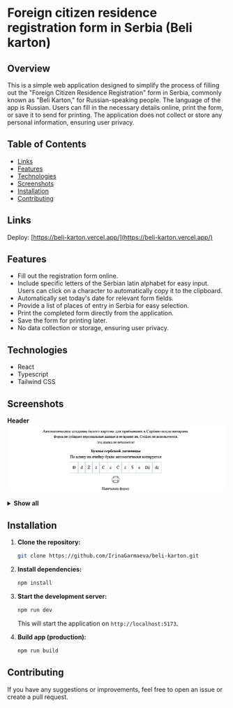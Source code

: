 # Foreign citizen residence registration form in Serbia (Beli karton)

## Overview

This is a simple web application designed to simplify the process of filling out the "Foreign Citizen Residence Registration" form in Serbia, commonly known as "Beli Karton," for Russian-speaking people. The language of the app is Russian. Users can fill in the necessary details online, print the form, or save it to send for printing. The application does not collect or store any personal information, ensuring user privacy.

## Table of Contents
- [Links](#links)
- [Features](#features)
- [Technologies](#technologies)
- [Screenshots](#screenshots)
- [Installation](#installation)
- [Contributing](#contributing)

## Links

Deploy: [https://beli-karton.vercel.app/](https://beli-karton.vercel.app/)

## Features

- Fill out the registration form online.
- Include specific letters of the Serbian latin alphabet for easy input. Users can click on a character to automatically copy it to the clipboard.
- Automatically set today's date for relevant form fields.
- Provide a list of places of entry in Serbia for easy selection.
- Print the completed form directly from the application.
- Save the form for printing later.
- No data collection or storage, ensuring user privacy.


## Technologies

- React
- Typescript
- Tailwind CSS

## Screenshots

<b>Header</b>
<img src="./src/assets/images/header.png">
<details><summary><b>Show all</b></summary>
<b>Form</b>
<img src="./src/assets/images/form.png">
</details>

## Installation

1. **Clone the repository:**

    ```bash
    git clone https://github.com/IrinaGarmaeva/beli-karton.git
    ```

2. **Install dependencies:**

    ```bash
    npm install
    ```

3. **Start the development server:**

    ```bash
    npm run dev
    ```

    This will start the application on `http://localhost:5173`.


4. **Build app (production):**

    ```bash
    npm run build
    ```

## Contributing

If you have any suggestions or improvements, feel free to open an issue or create a pull request.
